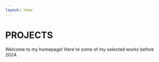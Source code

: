 ```yaml
---
layout: home
---
```

# PROJECTS

Welcome to my homepage! Here're some of my selected works before 2024. 


